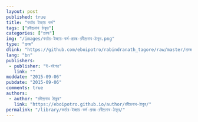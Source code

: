 ```yaml
---
layout: post
published: true
title: "কর্তার ইচ্ছায় কর্ম"
tags: ["রবীন্দ্রনাথ ঠাকুর"]
categories: ["প্রবন্ধ"]
img: "/images/কর্তার-ইচ্ছায়-কর্ম-প্রবন্ধ-রবীন্দ্রনাথ-ঠাকুর.png"
type: "প্রবন্ধ"
dlink: "https://github.com/eboipotro/rabindranath_tagore/raw/master/প্রবন্ধ/কর্তার_ইচ্ছায়_কর্ম.epub"
lang: "bn"
publishers: 
 - publisher: "ই-বইপত্র"
   link: ""
moddate: "2015-09-06"
pubdate: "2015-09-06"
comments: true
authors: 
 - author: "রবীন্দ্রনাথ ঠাকুর"
   link: "https://eboipotro.github.io/author/রবীন্দ্রনাথ-ঠাকুর/"
permalink: "/library/কর্তার-ইচ্ছায়-কর্ম-প্রবন্ধ-রবীন্দ্রনাথ-ঠাকুর/"
---
```

